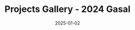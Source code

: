 ---
layout: gallery
course_id: "2024-gasal"
title: "Projects Gallery - 2024 Gasal"
description: "The gallery of student projects from the 2024 Gasal semester."
last_updated: "Jan 2, 2024"
semester: "2024 Gasal"
permalink: /past-courses/2024-gasal/gallery
date: 2025-01-02
--- 
